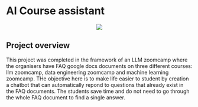 # AI Course assistant

<p align="center">
  <img src="images/banner.jpg">
</p>

## Project overview
This project was completed in the framework of an LLM zoomcamp where the organisers have FAQ google docs documents on three different courses: llm zoomcamp, data engineering zoomcamp and machine learning zoomcamp. THe objective here is to make life easier to student by creation a chatbot that can automatically repond to questions that already exist in the FAQ documents. The students save time and do not need to go through the whole FAQ document to find a single answer.
